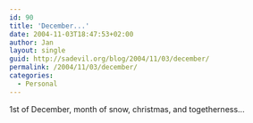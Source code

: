 ```yaml
---
id: 90
title: 'December...'
date: 2004-11-03T18:47:53+02:00
author: Jan
layout: single
guid: http://sadevil.org/blog/2004/11/03/december/
permalink: /2004/11/03/december/
categories:
  - Personal
---
```

1st of December, month of snow, christmas, and togetherness...